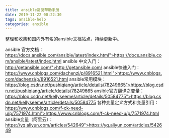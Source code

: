 ```yaml
---
title: ansible常见帮助手册
date: 2019-11-22 00:22:30
tags: ansible-help
categories: ansible
---
```


整理和收集和国内外有名的ansible文档站点，持续更新中。
<!--more-->

ansible 官方文档：https://docs.ansible.com/ansible/latest/index.html">https://docs.ansible.com/ansible/latest/index.html
ansible 中文入门：http://getansible.com/">http://getansible.com/
ansible快速入门：https://www.cnblogs.com/dachenzi/p/8916521.html">https://www.cnblogs.com/dachenzi/p/8916521.html
ansible常用模块：https://blog.csdn.net/pushiqiang/article/details/78249665">https://blog.csdn.net/pushiqiang/article/details/78249665
ansible官方翻译之变量：https://blog.csdn.net/kellyseeme/article/details/50584775">https://blog.csdn.net/kellyseeme/article/details/50584775
各种变量定义方式和变量引用：https://www.cnblogs.com/f-ck-need-u/p/7571974.html">https://www.cnblogs.com/f-ck-need-u/p/7571974.html
ansible变量（阿里云）：https://yq.aliyun.com/articles/542649">https://yq.aliyun.com/articles/542649